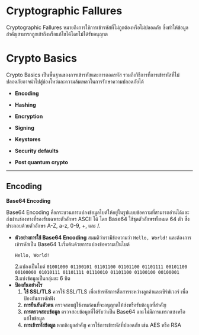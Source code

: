# Cryptographic Fallures

Cryptographic Fallures หมายถึงการใช้การเข้ารหัสที่ไม่ถูกต้องหรือไม่ปลอดภัย ซึ่งทำให้ข้อมูลสำคัญสามารถถูกเข้าถึงหรือแก้ไขได้โดยไม่ได้รับอนุญาต

# Crypto Basics

Crypto Basics เป็นพื้นฐานของการเข้ารหัสและการถอดรหัส รวมถึงวิธีการที่การเข้ารหัสที่ไม่ปลอดภัยอาจนำไปสู่ช่องโหว่และความล้มเหลวในการรักษาความปลอดภัยได้

  - **Encoding**

  - **Hashing**

  - **Encryption**

  - **Signing**
    
  - **Keystores**

  - **Security defaults**

  - **Post quantum crypto**

___

## Encoding

**Base64 Encoding**

Base64 Encoding คือกระบวนการแปลงข้อมูลไบต์ให้อยู่ในรูปแบบข้อความที่สามารถอ่านได้และส่งผ่านช่องทางที่รองรับเฉพาะตัวอักษร ASCII ได้ โดย Base64 ใช้ชุดตัวอักษรทั้งหมด 64 ตัว ซึ่งประกอบด้วยตัวอักษร A-Z, a-z, 0-9, +, และ /.

  - **ตัวอย่างการใช้ Base64 Encoding**
    สมมติว่าเรามีข้อความว่า `Hello, World!` และต้องการเข้ารหัสเป็น Base64
    1.เริ่มต้นด้วยการแปลงข้อความเป็นไบต์
       ```
       Hello, World!
       ```
    2.แปลงเป็นไบต์ `01001000 01100101 01101100 01101100 01101111 00101100 00100000 01010111 01101111 01110010 01101100 01100100 00100001`
    3.แบ่งข้อมูลเป็นกลุ่มละ 6 บิต
  - **ป้องกันอย่างไร**
    1. **ใช้ SSL/TLS** ควรใช้ SSL/TLS เพื่อเข้ารหัสการสื่อสารระหว่างลูกค้าและเซิร์ฟเวอร์ เพื่อป้องกันการดักฟัง
    2. **การยืนยันตัวตน** ตรวจสอบผู้ใช้งานก่อนที่จะอนุญาตให้ส่งหรือรับข้อมูลที่สำคัญ
    3. **การตรวจสอบข้อมูล** ตรวจสอบข้อมูลที่ได้รับว่าเป็น Base64 และไม่มีการแทรกแซงหรือแก้ไขข้อมูล
    4. **การเข้ารหัสข้อมูล** หากข้อมูลสำคัญ ควรใช้การเข้ารหัสที่ปลอดภัย เช่น AES หรือ RSA


